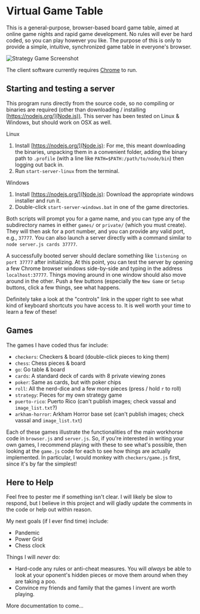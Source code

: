 # Virtual Game Table
This is a general-purpose, browser-based board game table, aimed at online game nights and rapid game development. No rules will ever be hard coded, so you can play however you like. The purpose of this is only to provide a simple, intuitive, synchronized game table in everyone's browser.

![Strategy Game Screenshot](https://raw.githubusercontent.com/jaxankey/Virtual-Game-Table/master/common/images/screenshots/strategy.png)

The client software currently requires [Chrome](https://www.google.com/chrome/) to run. 

## Starting and testing a server

This program runs directly from the source code, so no compiling or binaries are required (other than downloading / installing [https://nodejs.org/](Node.js)). This server has been tested on Linux & Windows, but should work on OSX as well.

Linux
 1. Install [https://nodejs.org/](Node.js): For me, this meant downloading the binaries, unpacking them in a convenient folder, adding the binary path to `.profile` (with a line like `PATH=$PATH:/path/to/node/bin`) then logging out back in.
 2. Run `start-server-linux` from the terminal. 
 
Windows
 1. Install [https://nodejs.org/](Node.js): Download the appropriate windows installer and run it.
 2. Double-click `start-server-windows.bat` in one of the game directories. 
 
Both scripts will prompt you for a game name, and you can type any of the subdirectory names in either `games/` or `private/` (which you must create). They will then ask for a port number, and you can provide any valid port, e.g., `37777`. You can also launch a server directly with a command similar to `node server.js cards 37777`. 

A successfully booted server should declare something like `listening on port 37777` after initializing. At this point, you can test the server by opening a few Chrome browser windows side-by-side and typing in the address `localhost:37777`. Things moving around in one window should also move around in the other. Push a few buttons (especially the `New Game` or `Setup` buttons, click a few things, see what happens. 

Definitely take a look at the "controls" link in the upper right to see what kind of keyboard shortcuts you have access to. It is well worth your time to learn a few of these!

## Games
The games I have coded thus far include:
 * `checkers`: Checkers & board (double-click pieces to king them)
 * `chess`: Chess pieces & board
 * `go`: Go table & board
 * `cards`: A standard deck of cards with 8 private viewing zones
 * `poker`: Same as cards, but with poker chips
 * `roll`: All the nerd-dice and a few more pieces (press / hold `r` to roll)
 * `strategy`: Pieces for my own strategy game
 * `puerto-rico`: Puerto Rico (can't publish images; check vassal and `image_list.txt`?)
 * `arkham-horror`: Arkham Horror base set (can't publish images; check vassal and `image_list.txt`)

Each of these games illustrate the functionalities of the main workhorse code in `browser.js` and `server.js`. So, if you're interested in writing your own games, I recommend playing with these to see what's possible, then looking at the `game.js` code for each to see how things are actually implemented. In particular, I would monkey with `checkers/game.js` first, since it's by far the simplest!

## Here to Help
Feel free to pester me if something isn't clear. I will likely be slow to respond, but I believe in this project and will gladly update the comments in the code or help out within reason.

My next goals (if I ever find time) include:
 * Pandemic
 * Power Grid
 * Chess clock

Things I will _never_ do:
 * Hard-code any rules or anti-cheat measures. You will _always_ be able to look at your oponent's hidden pieces or move them around when they are taking a poo. 
 * Convince my friends and family that the games I invent are worth playing.

More documentation to come...
